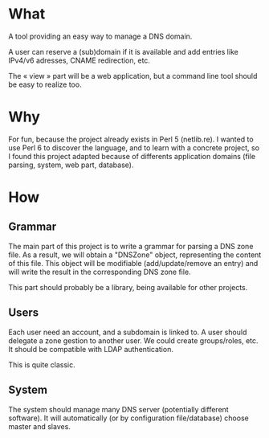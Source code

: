 # What


A tool providing an easy way to manage a DNS domain.

A user can reserve a (sub)domain if it is available and add entries like IPv4/v6
adresses, CNAME redirection, etc. 

The « view » part will be a web application, but a command line tool should be
easy to realize too.

# Why


For fun, because the project already exists in Perl 5 (netlib.re).
I wanted to use Perl 6 to discover the language, and to learn with a concrete
project, so I found this project adapted because of differents application
domains (file parsing, system, web part, database).

# How

## Grammar

The main part of this project is to write a grammar for parsing a DNS zone file.
As a result, we will obtain a "DNSZone" object, representing the content of this
file. 
This object will be modifiable (add/update/remove an entry) and will write the 
result in the corresponding DNS zone file.

This part should probably be a library, being available for other projects.

## Users

Each user need an account, and a subdomain is linked to.
A user should delegate a zone gestion to another user. We could create
groups/roles, etc.
It should be compatible with LDAP authentication.

This is quite classic.

## System

The system should manage many DNS server (potentially different software).
It will automatically (or by configuration file/database) choose master and
slaves.